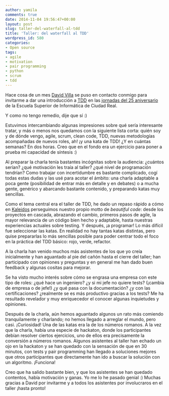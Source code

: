 ```yaml
---
author: yamila
comments: true
date: 2014-11-04 19:56:47+00:00
layout: post
slug: taller-del-waterfall-al-tdd
title: 'Taller: del waterfall al TDD'
wordpress_id: 580
categories:
- Open source
tags:
- agile
- motivation
- pair programming
- python
- scrum
- tdd
---
```


Hace cosa de un mes [David Villa](http://twitter.com/david_vi11a) se puso en contacto conmigo para invitarme a dar una introducción a [TDD](http://en.wikipedia.org/wiki/Test-driven_development) en las [jornadas del 25 aniversario](http://webpub.esi.uclm.es/actualidad/noticias/santa-tecla-25-aniversario) de la Escuela Superior de Informática de Ciudad Real.

Y como no tengo remedio, dije que sí :)
<!-- more -->

Estuvimos intercambiando algunas impresiones sobre qué sería interesante tratar, y más o menos nos quedamos con la siguiente lista corta: quién soy y de dónde vengo, agile, scrum, clean code, TDD, nuevas metodologías acompañadas de nuevos roles, ah! ¡y una kata de TDD! ¿Y en cuántas semanas? En dos horas. Creo que en el fondo era un ejercicio para poner a prueba mi capacidad de síntesis :)

Al preparar la charla tenía bastantes incógnitas sobre la audiencia: ¿cuántos serían? ¿qué motivación les traía al taller? ¿qué nivel de programación tendrían? Como trabajar con incertidumbre es bastante complicado, cogí todas estas dudas y las usé para acotar el ámbito: una charla adaptable a poca gente (posibilidad de entrar más en detalle y en debates) o a mucha gente, genérico y abarcando bastante contenido, y preparando katas muy sencillas.

Como el tema central era el taller de TDD, he dado un repaso rápido a cómo en [Kaleidos](http://kaleidos.net) perseguimos nuestro propio motto de _beautiful code_: desde los proyectos en cascada, abrazando el cambio, primeros pasos de agile, la mayor relevancia de un código bien hecho y adaptable, hasta nuestras experiencias actuales sobre testing. Y después, ¡a programar! Lo más difícil fue seleccionar las katas. En realidad no hay tantas katas distintas, pero quise prepararlas lo más sencillas posible para poder centrar todo el foco en la práctica del TDD básico: rojo, verde, refactor.

A la charla han venido muchos más asistentes de los que yo creía inicialmente y han aguantado al pie del cañón hasta el cierre del taller; han participado con opiniones y preguntas y en general me han dado buen feedback y algunas cositas para mejorar.

Se ha visto mucho interés sobre cómo se engrasa una empresa con este tipo de roles: ¿qué hace un ingeniero? ¿y si mi jefe no quiere tests? (¡cambia de empresa o de jefe!) ¿y qué pasa con la documentación? ¿y con las certificaciones? ¿realmente se es más productivo gracias a los tests? Me ha resultado revelador y muy enriquecedor el conocer algunas inquietudes y opiniones.

Después de la charla, aún hemos aguantado algunos un rato más comiendo tranquilamente y charlando; no hemos llegado a arreglar el mundo, pero casi. ¡Curiosidad! Una de las katas era la de los números romanos. A la vez que la charla, había una especie de hackaton, donde los participantes debían resolver ciertos ejercicios, uno de ellos era precisamente la conversión a números romanos. Algunos asistentes al taller han echado un ojo en la hackaton y se han quedado con la sensación de que en 30 minutos, con tests y pair programming han llegado a soluciones mejores que otros participantes que directamente han ido a buscar la solución con un algoritmo. ¡Funciona!

Creo que ha salido bastante bien, y que los asistentes se han quedado contentos, había motivación y ganas. Yo me lo he pasado genial :) Muchas gracias a David por invitarme y a todos los asistentes por involucraros en el taller ¡hasta pronto!
